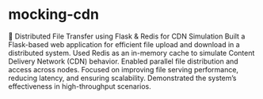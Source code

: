 # mocking-cdn


🚀 Distributed File Transfer using Flask & Redis for CDN Simulation
Built a Flask-based web application for efficient file upload and download in a distributed system.
Used Redis as an in-memory cache to simulate Content Delivery Network (CDN) behavior.
Enabled parallel file distribution and access across nodes.
Focused on improving file serving performance, reducing latency, and ensuring scalability.
Demonstrated the system’s effectiveness in high-throughput scenarios.
